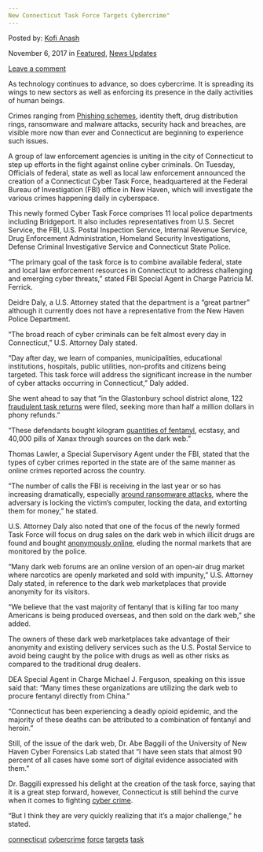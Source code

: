 ```yaml
---
New Connecticut Task Force Targets Cybercrime"
---
```

<article class="post-listing post-23411 post type-post status-publish format-standard has-post-thumbnail hentry  tag-connecticut tag-cybercrime tag-force tag-targets tag-task">
    
<div class="post-inner">
    
    
        
<span>Posted by: <a href="https://www.deepdotweb.com/author/kofi/" title="">Kofi Anash </a></span>
    
    
<span>November 6, 2017</span>
<span>in <a href="https://www.deepdotweb.com/category/deepdot-news/" rel="category tag">Featured</a>, <a href="https://www.deepdotweb.com/category/news-updates/" rel="category tag">News Updates</a></span>
    
<span><a href="https://www.deepdotweb.com/2017/11/06/new-connecticut-task-force-targets-cybercrime/#respond">Leave a comment</a></span>
</p>
<div class="clear"></div>
    
    
    
<p>As technology continues to advance, so does cybercrime. It is spreading its wings to new sectors as well as enforcing its presence in the daily activities of human beings.</p>
<p>Crimes ranging from <a href="https://www.deepdotweb.com/2017/09/01/protonmail-may-hacked-phishing-site/">Phishing schemes</a>, identity theft, drug distribution rings, ransomware and malware attacks, security hack and breaches, are visible more now than ever and Connecticut are beginning to experience such issues.</p>
<p>A group of law enforcement agencies is uniting in the city of Connecticut to step up efforts in the fight against online cyber criminals. On Tuesday, Officials of federal, state as well as local law enforcement announced the creation of a Connecticut Cyber Task Force, headquartered at the Federal Bureau of Investigation (FBI) office in New Haven, which will investigate the various crimes happening daily in cyberspace.</p>
<p>This newly formed Cyber Task Force comprises 11 local police departments including Bridgeport. It also includes representatives from U.S. Secret Service, the FBI, U.S. Postal Inspection Service, Internal Revenue Service, Drug Enforcement Administration, Homeland Security Investigations, Defense Criminal Investigative Service and Connecticut State Police.</p>
<p>“The primary goal of the task force is to combine available federal, state and local law enforcement resources in Connecticut to address challenging and emerging cyber threats,” stated FBI Special Agent in Charge Patricia M. Ferrick.</p>
<p>Deidre Daly, a U.S. Attorney stated that the department is a “great partner” although it currently does not have a representative from the New Haven Police Department.</p>
<p>“The broad reach of cyber criminals can be felt almost every day in Connecticut,” U.S. Attorney Daly stated.</p>
<p>“Day after day, we learn of companies, municipalities, educational institutions, hospitals, public utilities, non-profits and citizens being targeted. This task force will address the significant increase in the number of cyber attacks occurring in Connecticut,” Daly added.</p>
<p>She went ahead to say that “in the Glastonbury school district alone, 122 <a href="https://www.deepdotweb.com/2017/02/18/tax-records-american-citizens-sold-darknet-20-bitcoin/">fraudulent task returns</a> were filed, seeking more than half a million dollars in phony refunds.”</p>
<p>“These defendants bought kilogram <a href="https://www.deepdotweb.com/2017/10/25/south-dakota-teen-facingprison-ordering-20000-fentanyl-pills-form-dark-web/">quantities of fentanyl</a>, ecstasy, and 40,000 pills of Xanax through sources on the dark web.”</p>
<p>Thomas Lawler, a Special Supervisory Agent under the FBI, stated that the types of cyber crimes reported in the state are of the same manner as online crimes reported across the country.</p>
<p>“The number of calls the FBI is receiving in the last year or so has increasing dramatically, especially <a href="https://www.deepdotweb.com/2016/08/05/88-ransomware-attacks-target-hospitals/">around ransomware attacks</a>, where the adversary is locking the victim’s computer, locking the data, and extorting them for money,” he stated.</p>
<p>U.S. Attorney Daly also noted that one of the focus of the newly formed Task Force will focus on drug sales on the dark web in which illicit drugs are found and bought <a href="https://www.deepdotweb.com/2017/08/28/fbi-tools-identify-anonymous-sextortionists-agent-says/">anonymously online</a>, eluding the normal markets that are monitored by the police.</p>
<p>“Many dark web forums are an online version of an open-air drug market where narcotics are openly marketed and sold with impunity,” U.S. Attorney Daly stated, in reference to the dark web marketplaces that provide anonymity for its visitors.</p>
<p>“We believe that the vast majority of fentanyl that is killing far too many Americans is being produced overseas, and then sold on the dark web,” she added.</p>
<p>The owners of these dark web marketplaces take advantage of their anonymity and existing delivery services such as the U.S. Postal Service to avoid being caught by the police with drugs as well as other risks as compared to the traditional drug dealers.</p>
<p>DEA Special Agent in Charge Michael J. Ferguson, speaking on this issue said that: “Many times these organizations are utilizing the dark web to procure fentanyl directly from China.”</p>
<p>“Connecticut has been experiencing a deadly opioid epidemic, and the majority of these deaths can be attributed to a combination of fentanyl and heroin.”</p>
<p>Still, of the issue of the dark web, Dr. Abe Baggili of the University of New Haven Cyber Forensics Lab stated that “I have seen stats that almost 90 percent of all cases have some sort of digital evidence associated with them.”</p>
<p>Dr. Baggili expressed his delight at the creation of the task force, saying that it is a great step forward, however, Connecticut is still behind the curve when it comes to fighting <a href="http://www.nhregister.com/news/article/Connecticut-authorities-form-cyber-crime-task-12303337.php">cyber crime</a>.</p>
<p>“But I think they are very quickly realizing that it’s a major challenge,” he stated.</p>
    
    
</div><!-- .entry /-->
<a href="https://www.deepdotweb.com/tag/connecticut/" rel="tag">connecticut</a> <a href="https://www.deepdotweb.com/tag/cybercrime/" rel="tag">cybercrime</a> <a href="https://www.deepdotweb.com/tag/force/" rel="tag">force</a> <a href="https://www.deepdotweb.com/tag/targets/" rel="tag">targets</a> <a href="https://www.deepdotweb.com/tag/task/" rel="tag">task</a></span>				<span style="display:none" class="updated">2017-11-06</span>
<div style="display:none" class="vcard author" itemprop="author" itemscope itemtype="http://schema.org/Person"><strong class="fn" itemprop="name"><a href="https://www.deepdotweb.com/author/kofi/" title="Posts by Kofi Anash" rel="author">Kofi Anash</a></strong></div>
    
    
</div><!-- .post-inner -->
</article><!-- .post-listing -->

